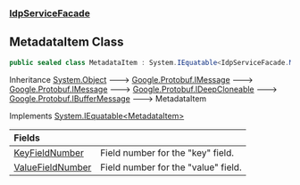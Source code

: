 ### [IdpServiceFacade](../index.md 'IdpServiceFacade')

## MetadataItem Class

```csharp
public sealed class MetadataItem : System.IEquatable<IdpServiceFacade.MetadataItem>
```

Inheritance [System\.Object](https://learn.microsoft.com/en-us/dotnet/api/system.object 'System\.Object') &#129106; [Google\.Protobuf\.IMessage](https://learn.microsoft.com/en-us/dotnet/api/google.protobuf.imessage 'Google\.Protobuf\.IMessage') &#129106; [Google\.Protobuf\.IMessage](https://learn.microsoft.com/en-us/dotnet/api/google.protobuf.imessage 'Google\.Protobuf\.IMessage') &#129106; [Google\.Protobuf\.IDeepCloneable](https://learn.microsoft.com/en-us/dotnet/api/google.protobuf.ideepcloneable 'Google\.Protobuf\.IDeepCloneable') &#129106; [Google\.Protobuf\.IBufferMessage](https://learn.microsoft.com/en-us/dotnet/api/google.protobuf.ibuffermessage 'Google\.Protobuf\.IBufferMessage') &#129106; MetadataItem

Implements [System\.IEquatable&lt;](https://learn.microsoft.com/en-us/dotnet/api/system.iequatable-1 'System\.IEquatable\`1')[MetadataItem](index.md 'IdpServiceFacade\.MetadataItem')[&gt;](https://learn.microsoft.com/en-us/dotnet/api/system.iequatable-1 'System\.IEquatable\`1')

| Fields | |
| :--- | :--- |
| [KeyFieldNumber](KeyFieldNumber.md 'IdpServiceFacade\.MetadataItem\.KeyFieldNumber') | Field number for the "key" field\. |
| [ValueFieldNumber](ValueFieldNumber.md 'IdpServiceFacade\.MetadataItem\.ValueFieldNumber') | Field number for the "value" field\. |
